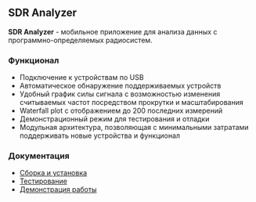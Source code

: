 ## SDR Analyzer

**SDR Analyzer** - мобильное приложение для анализа данных с программно-определяемых радиосистем.

### Функционал

- Подключение к устройствам по USB
- Автоматическое обнаружение поддерживаемых устройств
- Удобный график силы сигнала с возможностью изменения считываемых частот посредством прокрутки
  и масштабирования
- Waterfall plot с отображением до 200 последних измерений
- Демонстрационный режим для тестирования и отладки
- Модульная архитектура, позволяющая с минимальными затратами поддерживать новые устройства и
  функционал

### Документация

- [Сборка и установка](docs/compile.md)
- [Тестирование](docs/testing.md)
- [Демонстрация работы](docs/demo.md)